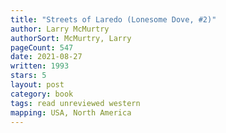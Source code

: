 ```yaml
---
title: "Streets of Laredo (Lonesome Dove, #2)"
author: Larry McMurtry
authorSort: McMurtry, Larry
pageCount: 547
date: 2021-08-27
written: 1993
stars: 5
layout: post
category: book
tags: read unreviewed western
mapping: USA, North America
---
```


